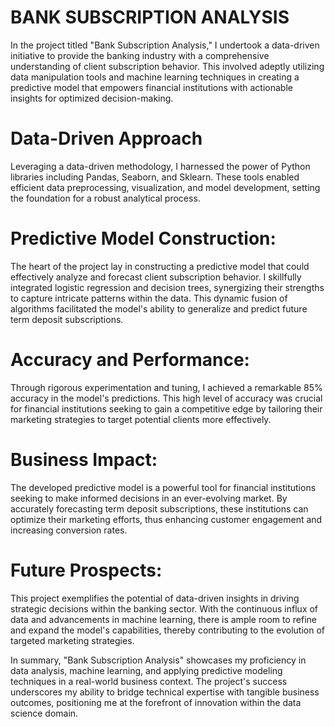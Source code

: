 # BANK SUBSCRIPTION ANALYSIS
In the project titled "Bank Subscription Analysis," I undertook a data-driven initiative to provide the banking industry with a comprehensive understanding of client subscription behavior. This involved adeptly utilizing data manipulation tools and machine learning techniques in creating a predictive model that empowers financial institutions with actionable insights for optimized decision-making.

# Data-Driven Approach
Leveraging a data-driven methodology, I harnessed the power of Python libraries including Pandas, Seaborn, and Sklearn. These tools enabled efficient data preprocessing, visualization, and model development, setting the foundation for a robust analytical process.

# Predictive Model Construction:
The heart of the project lay in constructing a predictive model that could effectively analyze and forecast client subscription behavior. I skillfully integrated logistic regression and decision trees, synergizing their strengths to capture intricate patterns within the data. This dynamic fusion of algorithms facilitated the model's ability to generalize and predict future term deposit subscriptions.

# Accuracy and Performance:
Through rigorous experimentation and tuning, I achieved a remarkable 85% accuracy in the model's predictions. This high level of accuracy was crucial for financial institutions seeking to gain a competitive edge by tailoring their marketing strategies to target potential clients more effectively.

# Business Impact:
The developed predictive model is a powerful tool for financial institutions seeking to make informed decisions in an ever-evolving market. By accurately forecasting term deposit subscriptions, these institutions can optimize their marketing efforts, thus enhancing customer engagement and increasing conversion rates.

# Future Prospects:
This project exemplifies the potential of data-driven insights in driving strategic decisions within the banking sector. With the continuous influx of data and advancements in machine learning, there is ample room to refine and expand the model's capabilities, thereby contributing to the evolution of targeted marketing strategies.

In summary, "Bank Subscription Analysis" showcases my proficiency in data analysis, machine learning, and applying predictive modeling techniques in a real-world business context. The project's success underscores my ability to bridge technical expertise with tangible business outcomes, positioning me at the forefront of innovation within the data science domain.
